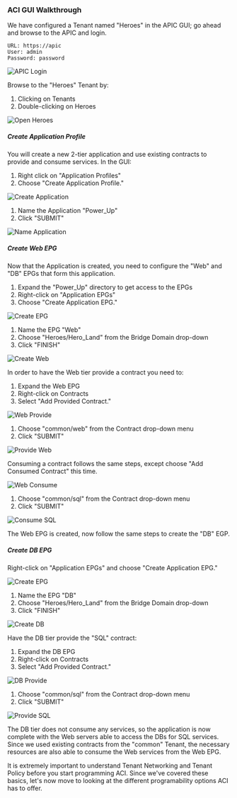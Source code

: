 ### ACI GUI Walkthrough
We have configured a Tenant named "Heroes" in the APIC GUI; go ahead and browse to the APIC and login.

```
URL: https://apic
User: admin
Password: password
```
![APIC Login](/posts/files/intro-to-aci_understanding-aci/assets/images/apic_login.png)

Browse to the "Heroes" Tenant by:

1. Clicking on Tenants
2. Double-clicking on Heroes

![Open Heroes](/posts/files/intro-to-aci_understanding-aci/assets/images/open_heroes_tenant.png)

##### Create Application Profile
You will create a new 2-tier application and use existing contracts to provide and consume services. In the GUI:

1.  Right click on "Application Profiles"
2.  Choose "Create Application Profile."

![Create Application](/posts/files/intro-to-aci_understanding-aci/assets/images/create_application.png)

1.  Name the Application "Power_Up"
2.  Click "SUBMIT"

![Name Application](/posts/files/intro-to-aci_understanding-aci/assets/images/name_application.png)

##### Create Web EPG
Now that the Application is created, you need to configure the "Web" and "DB" EPGs that form this application.

1.  Expand the "Power_Up" directory to get access to the EPGs
2.  Right-click on "Application EPGs"
3.  Choose "Create Application EPG."

![Create EPG](/posts/files/intro-to-aci_understanding-aci/assets/images/create_epg.png)

1.  Name the EPG "Web"
2.  Choose "Heroes/Hero_Land" from the Bridge Domain drop-down
3.  Click "FINISH"

![Create Web](/posts/files/intro-to-aci_understanding-aci/assets/images/create_web.png)

In order to have the Web tier provide a contract you need to:

1.  Expand the Web EPG
2.  Right-click on Contracts
3.  Select "Add Provided Contract."

![Web Provide](/posts/files/intro-to-aci_understanding-aci/assets/images/web_provide.png)

1. Choose "common/web" from the Contract drop-down menu
2. Click "SUBMIT"

![Provide Web](/posts/files/intro-to-aci_understanding-aci/assets/images/provide_web.png)

Consuming a contract follows the same steps, except choose "Add Consumed Contract" this time.

![Web Consume](/posts/files/intro-to-aci_understanding-aci/assets/images/web_consume.png)

1. Choose "common/sql" from the Contract drop-down menu
2. Click "SUBMIT"

![Consume SQL](/posts/files/intro-to-aci_understanding-aci/assets/images/consume_sql.png)

The Web EPG is created, now follow the same steps to create the "DB" EGP.

##### Create DB EPG
Right-click on "Application EPGs" and choose "Create Application EPG."

![Create EPG](/posts/files/intro-to-aci_understanding-aci/assets/images/create_epg.png)

1.  Name the EPG "DB"
2.  Choose "Heroes/Hero_Land" from the Bridge Domain drop-down
3.  Click "FINISH"

![Create DB](/posts/files/intro-to-aci_understanding-aci/assets/images/create_db.png)

Have the DB tier provide the "SQL" contract: 

1.  Expand the DB EPG
2.  Right-click on Contracts
3.  Select "Add Provided Contract."

![DB Provide](/posts/files/intro-to-aci_understanding-aci/assets/images/db_provide.png)

1. Choose "common/sql" from the Contract drop-down menu
2. Click "SUBMIT"

![Provide SQL](/posts/files/intro-to-aci_understanding-aci/assets/images/provide_sql.png)

The DB tier does not consume any services, so the application is now complete with the Web servers able to access the DBs for SQL services. Since we used existing contracts from the "common" Tenant, the necessary resources are also able to consume the Web services from the Web EPG.

It is extremely important to understand Tenant Networking and Tenant Policy before you start programming ACI. Since we've covered these basics, let's now move to looking at the different programability options ACI has to offer.